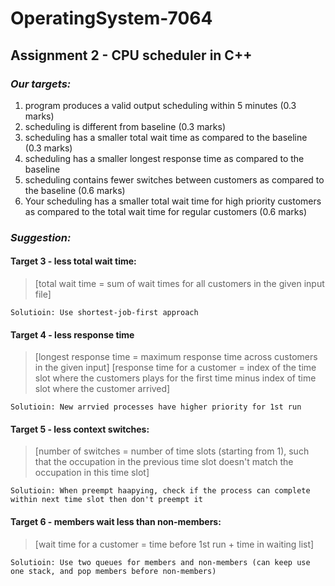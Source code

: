 # **OperatingSystem-7064**
## **Assignment 2 - CPU scheduler in C++**

### _**Our targets:**_
1.  program produces a valid output scheduling within 5 minutes (0.3 marks)
2.  scheduling is different from baseline (0.3 marks)
3.  scheduling has a smaller total wait time as compared to the baseline (0.3 marks)
4.  scheduling has a smaller longest response time as compared to the baseline
5.  scheduling contains fewer switches between customers as compared to the baseline (0.6 marks)
6.  Your scheduling has a smaller total wait time for high priority customers as compared to the total wait time for regular customers (0.6 marks)

### _**Suggestion:**_

#### **Target 3 - less total wait time:**
> [total wait time = sum of wait times for all customers in the given input file]

`Solutioin: Use shortest-job-first approach`



#### **Target 4 - less response time**
> [longest response time = maximum response time across customers in the given input]
> [response time for a customer = index of the time slot where the customers plays for the first time minus index of time slot where the customer arrived]

`Solutioin: New arrvied processes have higher priority for 1st run`


#### **Target 5 - less context switches:**
> [number of switches = number of time slots (starting from 1), such that the occupation in the previous time slot doesn't match the occupation in this time slot]

`Solutioin: When preempt haapying, check if the process can complete within next time slot then don't preempt it`


#### **Target 6 - members wait less than non-members:**
> [wait time for a customer = time before 1st run + time in waiting list]

`Solutioin: Use two queues for members and non-members (can keep use one stack, and pop members before non-members)`

